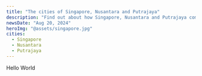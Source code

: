 ```yaml
---
title: "The cities of Singapore, Nusantara and Putrajaya"
description: "Find out about how Singapore, Nusantara and Putrajaya come together as one."
newsDate: "Aug 20, 2024"
heroImg: "@assets/singapore.jpg"
cities:
  - Singapore
  - Nusantara
  - Putrajaya
---
```


Hello World
